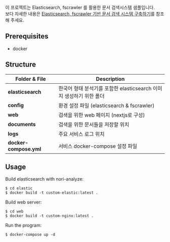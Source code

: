 이 프로젝트는 Elasticsearch, fscrawler 를 활용한 문서 검색시스템 샘플입니다.  
보다 자세한 내용은 [Elasticsearch, fscrawler 기반 문서 검색 시스템 구축하기](https://surfharu.github.io/posts/tool-4/)를 참조해 주세요.

## Prerequisites
- docker

## Structure

| **Folder & File** | **Description** |
| --- | --- | 
| **elasticsearch** | 한국어 형태 분석기를 포함한 elasticsearch 이미지 생성하기 위한 폴더 | 
| **config** | 환경 설정 파일 (elasticsearch & fscrawler) |   
| **web** | 검색을 위한 web 페이지 (nextjs로 구성) |  
| **documents** | 검색을 위한 문서들을 저장할 위치 | 
| **logs** | 주요 서비스 로그 위치 |  
| **docker-compose.yml** | 서비스 docker-compose 설정 파일 |

## Usage
Build elasticsearch with nori-analyze:
```console
$ cd elastic 
$ docker build -t custom-elastic:latest .
```

Build web server:
```console
$ cd web
$ docker build -t custom-nginx:latest .
```

Run the program:
```console
$ docker-compose up -d
```
